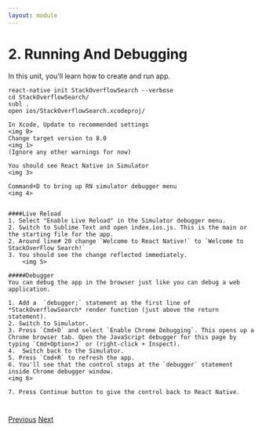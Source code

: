 ```yaml
---
layout: module
---
```

# 2. Running And Debugging
In this unit, you'll learn how to create and run app.


	
	react-native init StackOverflowSearch --verbose
	cd StackOverflowSearch/
	subl .
	open ios/StackOverflowSearch.xcodeproj/
	
	In Xcode, Update to recommended settings
	<img 0>
	Change target version to 8.0
	<img 1>
	(Ignore any other warnings for now)
	
	You should see React Native in Simulator
	<img 3>
	
	Command+D to bring up RN simulator debugger menu
	<img 4>
	
	
	####Live Reload
	1. Select "Enable Live Reload" in the Simulator debugger menu.
	2. Switch to Sublime Text and open index.ios.js. This is the main or the starting file for the app.
	2. Around line# 20 change `Welcome to React Native!` to `Welcome to StackOverFlow Search!`
	3. You should see the change reflected immediately.
		<img 5>
		
	#####Debugger
	You can debug the app in the browser just like you can debug a web application.
	
	1. Add a  `debugger;` statement as the first line of  *StackOverflowSearch* render function (just above the return statement).
	2. Switch to Simulator.
	3. Press `Cmd+D` and select `Enable Chrome Debugging`. This opens up a Chrome browser tab. Open the JavaScript debugger for this page by typing `Cmd+Option+J` or (right-click + Inspect). 
	4.  Switch back to the Simulator.
	5. Press `Cmd+R` to refresh the app.
	6. You'll see that the control stops at the `debugger` statement inside Chrome debugger window.
	<img 6>
	
	7. Press Continue button to give the control back to React Native.

<div class="row" style="margin-top:40px;">
<div class="col-sm-12">
<a href="index.html" class="btn btn-default"><i class="glyphicon glyphicon-chevron-left"></i> Previous</a>
<a href="react-native-tutorial-create-forceios-app.html" class="btn btn-default pull-right">Next <i class="glyphicon glyphicon-chevron-right"></i></a>
</div>
</div>
